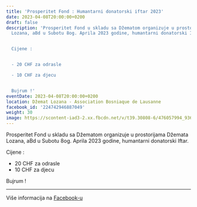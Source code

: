 ```yaml
---
title: 'Prosperitet Fond : Humantarni donatorski iftar 2023'
date: 2023-04-08T20:00:00+0200
draft: false
description: 'Prosperitet Fond u skladu sa Džematom organizuje u prostorijama Džemata
  Lozana, aBd u Subotu 8og. Aprila 2023 godine, humantarni donatorski Iftar.


  Cijene :


  - 20 CHF za odrasle

  - 10 CHF za djecu


  Bujrum !'
eventDate: 2023-04-08T20:00:00+0200
location: Džemat Lozana - Association Bosniaque de Lausanne
facebook_id: '224742946887049'
weight: 30
image: https://scontent-iad3-2.xx.fbcdn.net/v/t39.30808-6/476057994_936635281930405_1135964331823661885_n.jpg?_nc_cat=106&ccb=1-7&_nc_sid=9e60e4&_nc_ohc=5lixHWepk8sQ7kNvwFXDGMa&_nc_oc=AdlASPLIRvNqax99JEybQXdLsF3DtgVUshsrBS7eb0s7upua9urMMxGTS6d3VFEOkGs&_nc_zt=23&_nc_ht=scontent-iad3-2.xx&edm=ABTKTjYEAAAA&_nc_gid=v7PkisEG0WrAA5sFaYqhgA&oh=00_AfY3Yh9uVlXmcrqt_39ln7zBbJHgUTYIBezSOeOoYN1GJw&oe=68C814FD
---
```


Prosperitet Fond u skladu sa Džematom organizuje u prostorijama Džemata Lozana, aBd u Subotu 8og. Aprila 2023 godine, humantarni donatorski Iftar.

Cijene :

- 20 CHF za odrasle
- 10 CHF za djecu

Bujrum !

---

Više informacija na [Facebook-u](https://facebook.com/events/224742946887049)